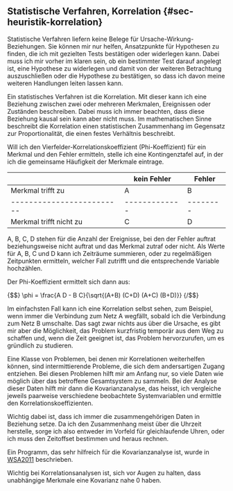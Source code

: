 
## Statistische Verfahren, Korrelation {#sec-heuristik-korrelation}

Statistische Verfahren liefern keine Belege für Ursache-Wirkung-Beziehungen.
Sie können mir nur helfen, Ansatzpunkte für Hypothesen zu finden, die ich
mit gezielten Tests bestätigen oder widerlegen kann.
Dabei muss ich mir vorher im klaren sein, ob ein bestimmter Test darauf
angelegt ist, eine Hypothese zu widerlegen und damit von der weiteren
Betrachtung auszuschließen oder die Hypothese zu bestätigen, so dass ich davon
meine weiteren Handlungen leiten lassen kann.

Ein statistisches Verfahren ist die Korrelation.
Mit dieser kann ich eine Beziehung zwischen zwei oder mehreren
Merkmalen, Ereignissen oder Zuständen beschreiben.
Dabei muss ich immer beachten, dass diese Beziehung kausal sein kann aber
nicht muss.
Im mathematischen Sinne beschreibt die Korrelation einen statistischen
Zusammenhang im Gegensatz zur Proportionalität, die einen festes Verhältnis
beschreibt.

Will ich den Vierfelder-Korrelationskoeffizient (Phi-Koeffizient) für ein
Merkmal und den Fehler ermitteln, stelle ich eine Kontingenztafel auf,
in der ich die gemeinsame Häufigkeit der Merkmale eintrage.

|                         | kein Fehler | Fehler |
|-------------------------|-------------|--------|
| Merkmal trifft zu       |     A       |    B   |
|-------------------------|-------------|--------|
| Merkmal trifft nicht zu |     C       |    D   |

A, B, C, D stehen für die Anzahl der Ereignisse, bei den der Fehler auftrat
beziehungsweise nicht auftrat und das Merkmal zutraf oder nicht.
Als Werte für A, B, C und D kann ich Zeiträume summieren, oder zu regelmäßigen
Zeitpunkten ermitteln, welcher Fall zutrifft und die entsprechende Variable
hochzählen.

Der Phi-Koeffizient ermittelt sich dann aus:

{$$}
\phi = \frac{A D - B C}{\sqrt{(A+B) (C+D) (A+C) (B+D)}}
{/$$}

Im einfachsten Fall kann ich eine Korrelation selbst sehen, zum Beispiel, wenn
immer die Verbindung zum Netz A wegfällt, sobald ich die Verbindung zum Netz B
umschalte.
Das sagt zwar nichts aus über die Ursache, es gibt mir aber die Möglichkeit,
das Problem kurzfristig temporär aus dem Weg zu schaffen und, wenn die Zeit
geeignet ist, das Problem hervorzurufen, um es gründlich zu studieren.

Eine Klasse von Problemen, bei denen mir Korrelationen weiterhelfen
können, sind intermittierende Probleme, die sich dem andersartigen Zugang
entziehen.
Bei diesen Problemen hilft mir am Anfang nur, so viele Daten wie möglich über
das betroffene Gesamtsystem zu sammeln.
Bei der Analyse dieser Daten hilft mir dann die Kovarianzanalyse, das heisst,
ich vergleiche jeweils paarweise verschiedene beobachtete Systemvariablen und
ermittle den Korrelationskoeffizienten.

Wichtig dabei ist, dass ich immer die zusammengehörigen Daten in Beziehung
setze.
Da ich den Zusammenhang meist über die Uhrzeit herstelle, sorge ich also
entweder im Vorfeld für gleichlaufende Uhren, oder ich muss den Zeitoffset
bestimmen und heraus rechnen.

Ein Programm, das sehr hilfreich für die Kovarianzanalyse ist, wurde in
[WSA2011](#bib-wsa2011) beschrieben.

Wichtig bei Korrelationsanalysen ist, sich vor Augen zu halten, dass
unabhängige Merkmale eine Kovarianz nahe 0 haben.

